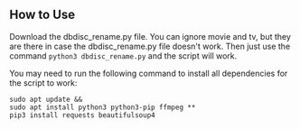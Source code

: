 ## How to Use
Download the dbdisc_rename.py file. You can ignore movie and tv, but they are there in case the dbdisc_rename.py file doesn't work. Then just use the command ```python3 dbdisc_rename.py``` and the script will work.

You may need to run the following command to install all dependencies for the script to work:

```
sudo apt update &&
sudo apt install python3 python3-pip ffmpeg **
pip3 install requests beautifulsoup4
```
